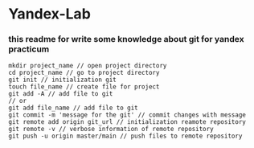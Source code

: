 # Yandex-Lab


### this readme for write some knowledge about git for yandex practicum


```
mkdir project_name // open project directory
cd project_name // go to project directory
git init // initialization git
touch file_name // create file for project 
git add -A // add file to git 
// or
git add file_name // add file to git
git commit -m 'message for the git' // commit changes with message
git remote add origin git_url // initialization reamote repository
git remote -v // verbose information of remote repository
git push -u origin master/main // push files to remote repository
```

